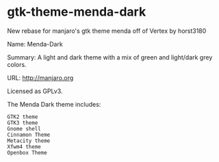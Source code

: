 gtk-theme-menda-dark
====================

New rebase for manjaro's gtk theme menda off of Vertex by horst3180

Name: Menda-Dark

Summary: A light and dark theme with a mix of green and light/dark grey colors.

URL: http://manjaro.org

Licensed as GPLv3.

The Menda Dark theme includes:

    GTK2 theme
    GTK3 theme
    Gnome shell
    Cinnamon Theme
    Metacity theme
    Xfwm4 theme
    Openbox Theme

